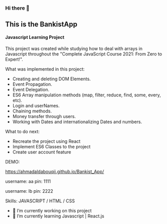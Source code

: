 ### Hi there 👋

## This is the BankistApp

#### Javascript Learning Project

This project was created while studying how to deal with arrays in Javascript throughout the "Complete JavaScript Course 2021: From Zero to Expert!".

What was implemented in this project:

- Creating and deleting DOM Elements.
- Event Propagation.
- Event Delegation.
- ES6 Array manipulation methods (map, filter, reduce, find, some, every, etc).
- Login and userNames.
- Chaining methods.
- Money transfer through users.
- Working with Dates and internationalizing Dates and numbers.

What to do next:

- Recreate the project using React
- Implement ES6 Classes to the project
- Create user account feature

DEMO:

https://ahmadaldabouqii.github.io/Bankist_App/

username: aa
pin: 1111

username: lb
pin: 2222

Skills: JAVASCRIPT / HTML / CSS

- 🔭 I’m currently working on this project
- 🌱 I’m currently learning Javascript | React.js

